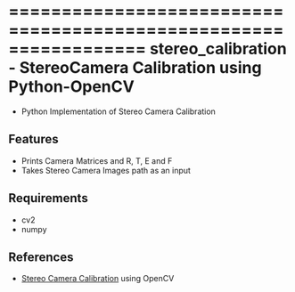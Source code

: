 =================================================================
stereo_calibration - StereoCamera Calibration using Python-OpenCV
=================================================================
* Python Implementation of Stereo Camera Calibration

Features
--------
* Prints Camera Matrices and R, T, E and F
* Takes Stereo Camera Images path as an input

Requirements
------------
* cv2
* numpy

References
----------
* [Stereo Camera Calibration](http://docs.opencv.org/2.4/modules/calib3d/doc/camera_calibration_and_3d_reconstruction.html) using OpenCV


